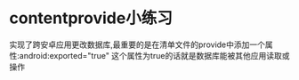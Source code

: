 # contentprovide小练习

实现了跨安卓应用更改数据库,最重要的是在清单文件的provide中添加一个属性:android:exported="true"
这个属性为true的话就是数据库能被其他应用读取或操作
